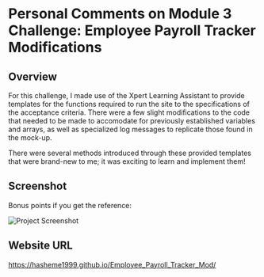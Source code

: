 # Personal Comments on Module 3 Challenge: Employee Payroll Tracker Modifications

## Overview

For this challenge, I made use of the Xpert Learning Assistant to provide templates for the functions required to run the site to the specifications of the acceptance criteria. There were a few slight modifications to the code that needed to be made to accomodate for previously established variables and arrays, as well as specialized log messages to replicate those found in the mock-up.

There were several methods introduced through these provided templates that were brand-new to me; it was exciting to learn and implement them!

## Screenshot

Bonus points if you get the reference:

![Project Screenshot](<../Assets/Screenshot 2024-06-17 111814.png>)

## Website URL

https://hasheme1999.github.io/Employee_Payroll_Tracker_Mod/